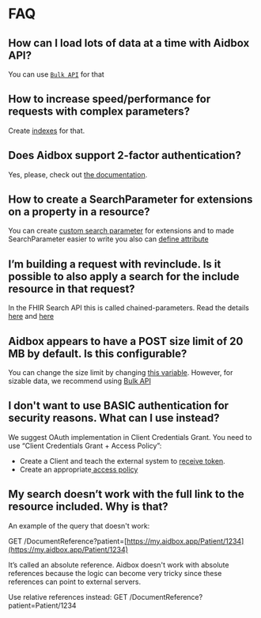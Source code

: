 # FAQ

## **How can I load lots of data at a time with Aidbox API?**

You can use [`Bulk API`](https://docs.aidbox.app/api-1/bulk-api-1) for that

## **How to increase speed/performance for requests with complex parameters?**

Create [indexes](https://docs.aidbox.app/api-1/fhir-api/search-1/usdlookup#create-indexes) for that.

## **Does Aidbox support 2-factor authentication?**

Yes, please, check out [the documentation](security-and-access-control-1/auth/two-factor-authentication.md).

## **How to create a SearchParameter for extensions on a property in a resource?**

You can create [custom search parameter](https://docs.aidbox.app/api-1/fhir-api/search-1/searchparameter) for extensions and to made SearchParameter easier to write you also can [define attribute](https://docs.aidbox.app/modules-1/first-class-extensions)

## **I’m building a request with revinclude. Is it possible to also apply a search for the include resource in that request?**

In the FHIR Search API this is called chained-parameters. Read the details [here](https://docs.aidbox.app/api-1/fhir-api/search-1/chained-parameters) and [here](https://www.hl7.org/fhir/search.html#chaining)

## Aidbox appears to have a POST size limit of 20 MB by default. Is this configurable?

You can change the size limit by changing [this variable](https://docs.aidbox.app/reference/configuration/environment-variables/optional-environment-variables#box\_web\_max\_\_body). However, for sizable data, we recommend using [Bulk API](https://docs.aidbox.app/api-1/bulk-api-1)

## I don't want to use BASIC authentication for security reasons. What can I use instead?

We suggest OAuth implementation in Client Credentials Grant. You need to use “Client Credentials Grant + Access Policy”:

* Create a Client and teach the external system to [receive token](https://docs.aidbox.app/auth/client-credentials).
* Create an appropriate[ access policy](https://docs.aidbox.app/security/access-control#matcho-engine)

## My search doesn’t work with the full link to the resource included. Why is that?

An example of the query that doesn't work:

GET /DocumentReference?patient=[https://my.aidbox.app/Patient/1234](https://my.aidbox.app/Patient/1234)

It’s called an absolute reference. Aidbox doesn't work with absolute references because the logic can become very tricky since these references can point to external servers.

Use relative references instead: GET /DocumentReference?patient=Patient/1234
